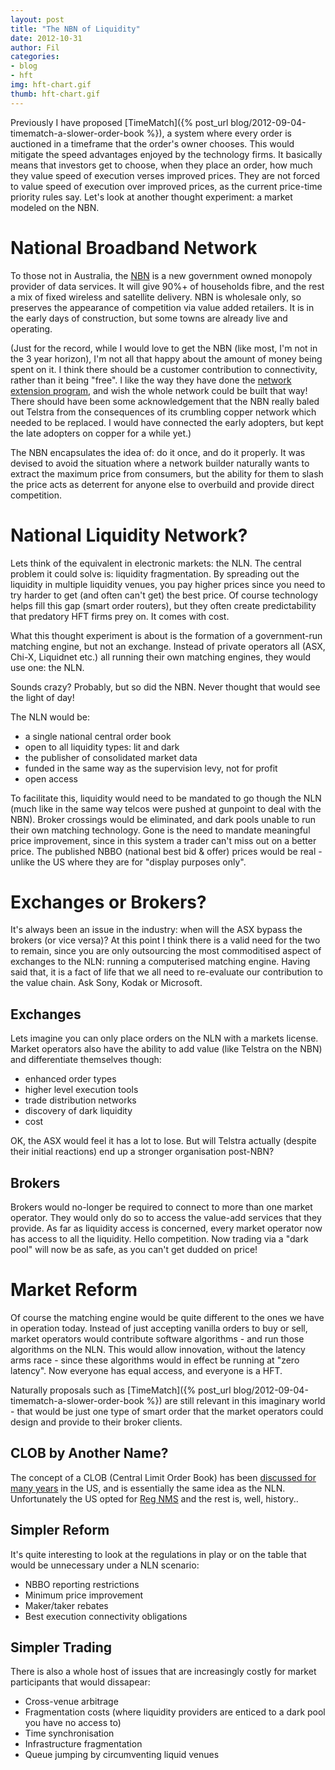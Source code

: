 ```yaml
---
layout: post
title: "The NBN of Liquidity"
date: 2012-10-31
author: Fil
categories:
- blog
- hft
img: hft-chart.gif
thumb: hft-chart.gif
---
```

Previously I have proposed [TimeMatch]({% post_url blog/2012-09-04-timematch-a-slower-order-book %}), a system where every order is auctioned in a timeframe that the order's owner chooses. This would mitigate the speed advantages enjoyed by the technology firms. It basically means that investors get to choose, when they place an order, how much they value speed of execution verses improved prices. They are not forced to value speed of execution over improved prices, as the current price-time priority rules say. Let's look at another thought experiment: a market modeled on the NBN.

# National Broadband Network


To those not in Australia, the [NBN](http://www.nbnco.com.au/) is a new government owned monopoly provider of data services. It will give 90%+ of households fibre, and the rest a mix of fixed wireless and satellite delivery. NBN is wholesale only, so preserves the appearance of competition via value added retailers. It is in the early days of construction, but some towns are already live and operating.

(Just for the record, while I would love to get the NBN (like most, I'm not in the 3 year horizon), I'm not all that happy about the amount of money being spent on it. I think there should be a customer contribution to connectivity, rather than it being "free". I like the way they have done the [network extension program](http://www.nbnco.com.au/getting-connected/network-extension.html), and wish the whole network could be built that way! There should have been some acknowledgement that the NBN really baled out Telstra from the consequences of its crumbling copper network which needed to be replaced. I would have connected the early adopters, but kept the late adopters on copper for a while yet.)

The NBN encapsulates the idea of: do it once, and do it properly. It was devised to avoid the situation where a network builder naturally wants to extract the maximum price from consumers, but the ability for them to slash the price acts as deterrent for anyone else to overbuild and provide direct competition.

# National Liquidity Network?


Lets think of the equivalent in electronic markets: the NLN. The central problem it could solve is: liquidity fragmentation. By spreading out the liquidity in multiple liquidity venues, you pay higher prices since you need to try harder to get (and often can't get) the best price. Of course technology helps fill this gap (smart order routers), but they often create predictability that predatory HFT firms prey on. It comes with cost.

What this thought experiment is about is the formation of a government-run matching engine, but not an exchange. Instead of private operators all (ASX, Chi-X, Liquidnet etc.) all running their own matching engines, they would use one: the NLN.

Sounds crazy? Probably, but so did the NBN. Never thought that would see the light of day!

The NLN would be:

* a single national central order book
* open to all liquidity types: lit and dark
* the publisher of consolidated market data
* funded in the same way as the supervision levy, not for profit
* open access

To facilitate this, liquidity would need to be mandated to go though the NLN (much like in the same way telcos were pushed at gunpoint to deal with the NBN). Broker crossings would be eliminated, and dark pools unable to run their own matching technology. Gone is the need to mandate meaningful price improvement, since in this system a trader can't miss out on a better price. The published NBBO (national best bid & offer) prices would be real - unlike the US where they are for "display purposes only".

# Exchanges or Brokers?


It's always been an issue in the industry: when will the ASX bypass the brokers (or vice versa)? At this point I think there is a valid need for the two to remain, since you are only outsourcing the most commoditised aspect of exchanges to the NLN: running a computerised matching engine. Having said that, it is a fact of life that we all need to re-evaluate our contribution to the value chain. Ask Sony, Kodak or Microsoft.

## Exchanges


Lets imagine you can only place orders on the NLN with a markets license. Market operators also have the ability to add value (like Telstra on the NBN) and differentiate themselves though:

* enhanced order types
* higher level execution tools
* trade distribution networks
* discovery of dark liquidity
* cost

OK, the ASX would feel it has a lot to lose. But will Telstra actually (despite their initial reactions) end up a stronger organisation post-NBN?

## Brokers


Brokers would no-longer be required to connect to more than one market operator. They would only do so to access the value-add services that they provide. As far as liquidity access is concerned, every market operator now has access to all the liquidity. Hello competition. Now trading via a "dark pool" will now be as safe, as you can't get dudded on price!

# Market Reform


Of course the matching engine would be quite different to the ones we have in operation today. Instead of just accepting vanilla orders to buy or sell, market operators would contribute software algorithms - and run those algorithms on the NLN. This would allow innovation, without the latency arms race - since these algorithms would in effect be running at "zero latency". Now everyone has equal access, and everyone is a HFT.

Naturally proposals such as [TimeMatch]({% post_url blog/2012-09-04-timematch-a-slower-order-book %}) are still relevant in this imaginary world - that would be just one type of smart order that the market operators could design and provide to their broker clients.

## CLOB by Another Name?


The concept of a CLOB (Central Limit Order Book) has been [discussed for many years](http://books.google.com.au/books?id=9ihjAj9eztAC&pg=PA67&lpg=PA67&dq=clob+reg+nms&source=bl&ots=DE2iUTg6a6&sig=CdnsIUb1PaEBsIzIahbQ9EovNMM&hl=en&sa=X&ei=m6KZUK-QLaafiAemn4H4Cg&ved=0CDYQ6AEwBA#v=onepage&q&f=false) in the US, and is essentially the same idea as the NLN. Unfortunately the US opted for [Reg NMS](http://en.wikipedia.org/wiki/Regulation_NMS) and the rest is, well, history..

## Simpler Reform


It's quite interesting to look at the regulations in play or on the table that would be unnecessary under a NLN scenario:

* NBBO reporting restrictions
* Minimum price improvement
* Maker/taker rebates
* Best execution connectivity obligations

## Simpler Trading


There is also a whole host of issues that are increasingly costly for market participants that would dissapear:

* Cross-venue arbitrage
* Fragmentation costs (where liquidity providers are enticed to a dark pool you have no access to)
* Time synchronisation
* Infrastructure fragmentation
* Queue jumping by circumventing liquid venues
